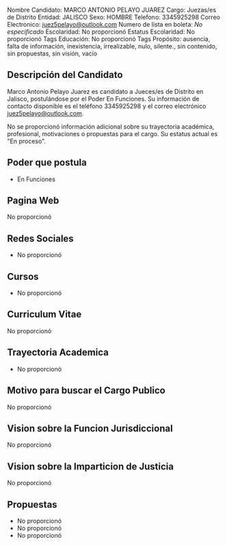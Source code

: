 Nombre Candidato: MARCO ANTONIO PELAYO JUAREZ
Cargo: Juezas/es de Distrito
Entidad: JALISCO
Sexo: HOMBRE
Telefono: 3345925298
Correo Electronico: juez5pelayo@outlook.com
Numero de lista en boleta: *No especificado*
Escolaridad: No proporcionó
Estatus Escolaridad: No proporcionó
Tags Educación: No proporcionó
Tags Propósito: ausencia, falta de información, inexistencia, irrealizable, nulo, silente., sin contenido, sin propuestas, sin visión, vacío


## Descripción del Candidato 

Marco Antonio Pelayo Juarez es candidato a Jueces/es de Distrito en Jalisco, postulándose por el Poder En Funciones. Su información de contacto disponible es el teléfono 3345925298 y el correo electrónico juez5pelayo@outlook.com.

No se proporcionó información adicional sobre su trayectoria académica, profesional, motivaciones o propuestas para el cargo. Su estatus actual es "En proceso".


## Poder que postula

- En Funciones


## Pagina Web

No proporcionó


## Redes Sociales

- No proporcionó


## Cursos

- No proporcionó


## Curriculum Vitae

No proporcionó


## Trayectoria Academica

- No proporcionó


## Motivo para buscar el Cargo Publico

No proporcionó


## Vision sobre la Funcion Jurisdiccional

No proporcionó


## Vision sobre la Imparticion de Justicia

No proporcionó


## Propuestas

- No proporcionó
- No proporcionó
- No proporcionó

